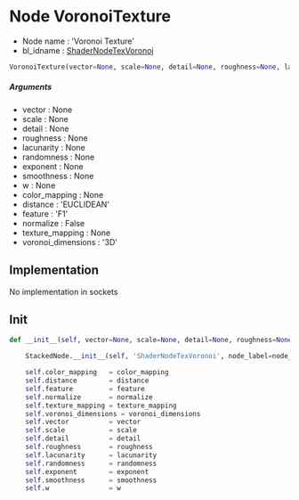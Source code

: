 # Node VoronoiTexture

- Node name : 'Voronoi Texture'
- bl_idname : [ShaderNodeTexVoronoi](https://docs.blender.org/api/current/bpy.types.ShaderNodeTexVoronoi.html)


``` python
VoronoiTexture(vector=None, scale=None, detail=None, roughness=None, lacunarity=None, randomness=None, exponent=None, smoothness=None, w=None, color_mapping=None, distance='EUCLIDEAN', feature='F1', normalize=False, texture_mapping=None, voronoi_dimensions='3D', node_label=None, node_color=None)
```
##### Arguments

- vector : None
- scale : None
- detail : None
- roughness : None
- lacunarity : None
- randomness : None
- exponent : None
- smoothness : None
- w : None
- color_mapping : None
- distance : 'EUCLIDEAN'
- feature : 'F1'
- normalize : False
- texture_mapping : None
- voronoi_dimensions : '3D'

## Implementation

No implementation in sockets

## Init

``` python
def __init__(self, vector=None, scale=None, detail=None, roughness=None, lacunarity=None, randomness=None, exponent=None, smoothness=None, w=None, color_mapping=None, distance='EUCLIDEAN', feature='F1', normalize=False, texture_mapping=None, voronoi_dimensions='3D', node_label=None, node_color=None):

    StackedNode.__init__(self, 'ShaderNodeTexVoronoi', node_label=node_label, node_color=node_color)

    self.color_mapping   = color_mapping
    self.distance        = distance
    self.feature         = feature
    self.normalize       = normalize
    self.texture_mapping = texture_mapping
    self.voronoi_dimensions = voronoi_dimensions
    self.vector          = vector
    self.scale           = scale
    self.detail          = detail
    self.roughness       = roughness
    self.lacunarity      = lacunarity
    self.randomness      = randomness
    self.exponent        = exponent
    self.smoothness      = smoothness
    self.w               = w
```
